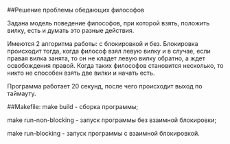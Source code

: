 ##Решение проблемы обедающих философов

Задана модель поведение философов, при которой взять, положить вилку, есть и думать это разные действия.

Имеются 2 алгоритма работы: с блокировкой и без.
Блокировка происходит тогда, когда философ взял левую вилку и в случае, если правая вилка занята, то он не кладет левую вилку обратно, а ждет освобождения правой.
Когда таких философов становится несколько, то никто не способен взять две вилки и начать есть.

Программа работает 20 секунд, после чего происходит выход по таймауту.

##Makefile:
make build - сборка программы;

make run-non-blocking - запуск программы без взаимной блокировки;

make run-blocking - запуск программы с взаимной блокировкой.
